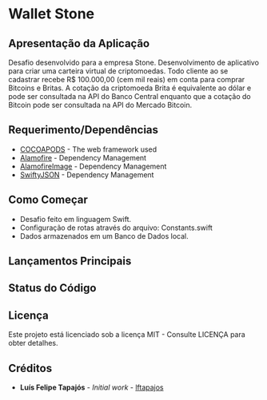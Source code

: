 # Wallet Stone

## Apresentação da Aplicação

Desafio desenvolvido para a empresa Stone. Desenvolvimento de aplicativo para criar uma carteira virtual de criptomoedas. Todo cliente ao se cadastrar recebe R$ 100.000,00 (cem mil reais) em conta para comprar Bitcoins e Britas. A cotação da criptomoeda Brita é equivalente ao dólar e pode ser consultada na API do Banco Central enquanto que a cotação do Bitcoin pode ser consultada na API do Mercado Bitcoin.

## Requerimento/Dependências

* [COCOAPODS](https://cocoapods.org) - The web framework used
* [Alamofire](https://github.com/Alamofire/Alamofire) - Dependency Management
* [AlamofireImage](https://github.com/Alamofire/AlamofireImage) - Dependency Management
* [SwiftyJSON](https://github.com/SwiftyJSON/SwiftyJSON) - Dependency Management

## Como Começar

- Desafio feito em linguagem Swift.
- Configuração de rotas através do arquivo: Constants.swift
- Dados armazenados em um Banco de Dados local.

## Lançamentos Principais


## Status do Código

## Licença

Este projeto está licenciado sob a licença MIT - Consulte LICENÇA para obter detalhes.

## Créditos

* **Luís Felipe Tapajós** - *Initial work* - [lftapajos](https://github.com/lftapajos)

